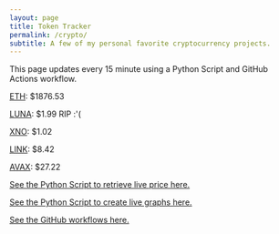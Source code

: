 ```yaml
---
layout: page
title: Token Tracker
permalink: /crypto/
subtitle: A few of my personal favorite cryptocurrency projects.
---
```


 This page updates every 15 minute using a Python Script and GitHub Actions workflow.


<!--BEGINCRYPTOINPUT-->
[ETH](https://smfxfc.github.io/crypto/eth.html): $1876.53

[LUNA](https://smfxfc.github.io/crypto/luna.html): $1.99 RIP :'(

[XNO](https://smfxfc.github.io/crypto/xno.html): $1.02

[LINK](https://smfxfc.github.io/crypto/link.html): $8.42

[AVAX](https://smfxfc.github.io/crypto/avax.html): $27.22

<!--ENDCRYPTOINPUT-->
 
 
[See the Python Script to retrieve live price here.](https://github.com/smfxfc/smfxfc.github.io/blob/master/src/get_cryptos.py)

[See the Python Script to create live graphs here.](https://github.com/smfxfc/smfxfc.github.io/blob/master/src/graph_crypto.py)

[See the GitHub workflows here.](https://github.com/smfxfc/smfxfc.github.io/blob/master/.github/workflows/)
